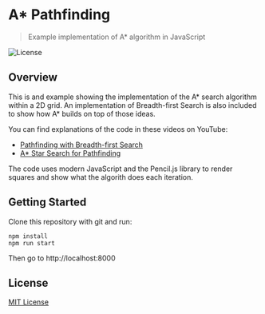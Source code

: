 # A* Pathfinding
> Example implementation of A* algorithm in JavaScript

![License](https://img.shields.io/badge/license-MIT-green)

## Overview

This is and example showing the implementation of the A* search algorithm within a 2D grid. An implementation of Breadth-first Search is also included to show how A* builds on top of those ideas.

You can find explanations of the code in these videos on YouTube:

- [Pathfinding with Breadth-first Search](https://youtu.be/CL_AhHhjZ7Y)
- [A* Star Search for Pathfinding](https://youtu.be/nFAvgeYPwZc)

The code uses modern JavaScript and the Pencil.js library to render squares and show what the algorith does each iteration.

## Getting Started

Clone this repository with git and run:

```
npm install
npm run start
```

Then go to http://localhost:8000

## License

[MIT License](https://github.com/ourcade/algorithms-a-star-pathfinding/blob/master/LICENSE)
